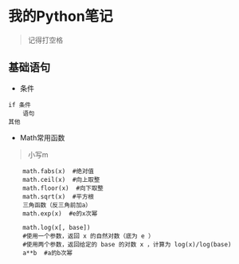 
# 我的Python笔记
> 记得打空格
## 基础语句
- 条件
```
if 条件
    语句
其他
```
- Math常用函数
> 小写m
```
    math.fabs(x)  #绝对值
    math.ceil(x)  #向上取整
    math.floor(x)  #向下取整
    math.sqrt(x)  #平方根
    三角函数（反三角前加a）
    math.exp(x)  #e的x次幂
    
    math.log(x[, base])
    #使用一个参数，返回 x 的自然对数（底为 e ）
    #使用两个参数，返回给定的 base 的对数 x ，计算为 log(x)/log(base)
    a**b  #a的b次幂
```
